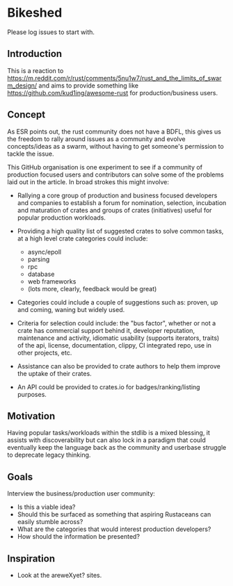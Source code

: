 # Bikeshed

Please log issues to start with.

## Introduction

This is a reaction to https://m.reddit.com/r/rust/comments/5nu1w7/rust_and_the_limits_of_swarm_design/ and aims to provide something like https://github.com/kud1ing/awesome-rust for production/business users.

## Concept

As ESR points out, the rust community does not have a BDFL, this gives us the freedom to rally around issues as a community and evolve concepts/ideas as a swarm, without having to get someone's permission to tackle the issue. 

This GitHub organisation is one experiment to see if a community of production focused users and contributors can solve some of the problems laid out in the article. In broad strokes this might involve:

- Rallying a core group of production and business focused developers and companies to establish a forum for nomination, selection, incubation and maturation of crates and groups of crates (initiatives) useful for popular production workloads.

- Providing a high quality list of suggested crates to solve common tasks, at a high level crate categories could include: 
  
  - async/epoll
  - parsing
  - rpc
  - database
  - web frameworks
  - (lots more, clearly, feedback would be great)
  
- Categories could include a couple of suggestions such as: proven, up and coming, waning but widely used.

- Criteria for selection could include: the "bus factor", whether or not a crate has commercial support behind it, developer reputation, maintenance and activity, idiomatic usability (supports iterators, traits) of the api, license, documentation, clippy, CI integrated repo, use in other projects, etc.

- Assistance can also be provided to crate authors to help them improve the uptake of their crates.

- An API could be provided to crates.io for badges/ranking/listing purposes.

## Motivation

Having popular tasks/workloads within the stdlib is a mixed blessing, it assists with discoverability but can also lock in a paradigm that could eventually keep the language back as the community and userbase struggle to deprecate legacy thinking.

## Goals

Interview the business/production user community:

- Is this a viable idea?
- Should this be surfaced as something that aspiring Rustaceans can easily stumble across?
- What are the categories that would interest production developers?
- How should the information be presented?

## Inspiration

- Look at the areweXyet? sites.


